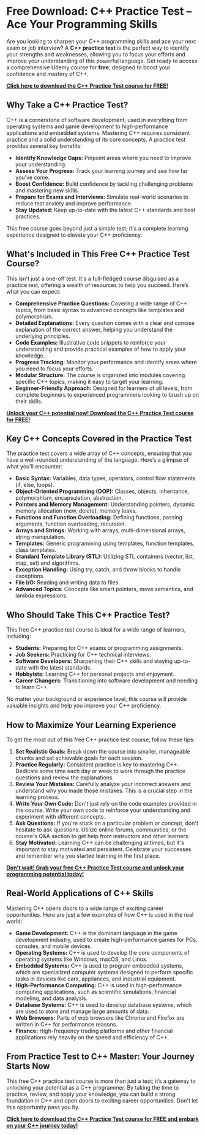 # Free Download: C++ Practice Test – Ace Your Programming Skills

Are you looking to sharpen your C++ programming skills and ace your next exam or job interview? A **C++ practice test** is the perfect way to identify your strengths and weaknesses, allowing you to focus your efforts and improve your understanding of this powerful language. Get ready to access a comprehensive Udemy course for **free**, designed to boost your confidence and mastery of C++.

[**Click here to download the C++ Practice Test course for FREE!**](https://udemywork.com/cpp-practice-test)

## Why Take a C++ Practice Test?

C++ is a cornerstone of software development, used in everything from operating systems and game development to high-performance applications and embedded systems. Mastering C++ requires consistent practice and a solid understanding of its core concepts. A practice test provides several key benefits:

*   **Identify Knowledge Gaps:** Pinpoint areas where you need to improve your understanding.
*   **Assess Your Progress:** Track your learning journey and see how far you've come.
*   **Boost Confidence:** Build confidence by tackling challenging problems and mastering new skills.
*   **Prepare for Exams and Interviews:** Simulate real-world scenarios to reduce test anxiety and improve performance.
*   **Stay Updated:** Keep up-to-date with the latest C++ standards and best practices.

This free course goes beyond just a simple test; it's a complete learning experience designed to elevate your C++ proficiency.

## What's Included in This Free C++ Practice Test Course?

This isn't just a one-off test. It's a full-fledged course disguised as a practice test, offering a wealth of resources to help you succeed. Here’s what you can expect:

*   **Comprehensive Practice Questions:** Covering a wide range of C++ topics, from basic syntax to advanced concepts like templates and polymorphism.
*   **Detailed Explanations:** Every question comes with a clear and concise explanation of the correct answer, helping you understand the underlying principles.
*   **Code Examples:** Illustrative code snippets to reinforce your understanding and provide practical examples of how to apply your knowledge.
*   **Progress Tracking:** Monitor your performance and identify areas where you need to focus your efforts.
*   **Modular Structure:** The course is organized into modules covering specific C++ topics, making it easy to target your learning.
*   **Beginner-Friendly Approach:** Designed for learners of all levels, from complete beginners to experienced programmers looking to brush up on their skills.

[**Unlock your C++ potential now! Download the C++ Practice Test course for FREE!**](https://udemywork.com/cpp-practice-test)

## Key C++ Concepts Covered in the Practice Test

The practice test covers a wide array of C++ concepts, ensuring that you have a well-rounded understanding of the language. Here’s a glimpse of what you’ll encounter:

*   **Basic Syntax:** Variables, data types, operators, control flow statements (if, else, loops).
*   **Object-Oriented Programming (OOP):** Classes, objects, inheritance, polymorphism, encapsulation, abstraction.
*   **Pointers and Memory Management:** Understanding pointers, dynamic memory allocation (new, delete), memory leaks.
*   **Functions and Function Overloading:** Defining functions, passing arguments, function overloading, recursion.
*   **Arrays and Strings:** Working with arrays, multi-dimensional arrays, string manipulation.
*   **Templates:** Generic programming using templates, function templates, class templates.
*   **Standard Template Library (STL):** Utilizing STL containers (vector, list, map, set) and algorithms.
*   **Exception Handling:** Using try, catch, and throw blocks to handle exceptions.
*   **File I/O:** Reading and writing data to files.
*   **Advanced Topics:** Concepts like smart pointers, move semantics, and lambda expressions.

## Who Should Take This C++ Practice Test?

This free C++ practice test course is ideal for a wide range of learners, including:

*   **Students:** Preparing for C++ exams or programming assignments.
*   **Job Seekers:** Practicing for C++ technical interviews.
*   **Software Developers:** Sharpening their C++ skills and staying up-to-date with the latest standards.
*   **Hobbyists:** Learning C++ for personal projects and enjoyment.
*   **Career Changers:** Transitioning into software development and needing to learn C++.

No matter your background or experience level, this course will provide valuable insights and help you improve your C++ proficiency.

## How to Maximize Your Learning Experience

To get the most out of this free C++ practice test course, follow these tips:

1.  **Set Realistic Goals:** Break down the course into smaller, manageable chunks and set achievable goals for each session.
2.  **Practice Regularly:** Consistent practice is key to mastering C++. Dedicate some time each day or week to work through the practice questions and review the explanations.
3.  **Review Your Mistakes:** Carefully analyze your incorrect answers and understand why you made those mistakes. This is a crucial step in the learning process.
4.  **Write Your Own Code:** Don't just rely on the code examples provided in the course. Write your own code to reinforce your understanding and experiment with different concepts.
5.  **Ask Questions:** If you're stuck on a particular problem or concept, don't hesitate to ask questions. Utilize online forums, communities, or the course's Q&A section to get help from instructors and other learners.
6.  **Stay Motivated:** Learning C++ can be challenging at times, but it's important to stay motivated and persistent. Celebrate your successes and remember why you started learning in the first place.

[**Don't wait! Grab your free C++ Practice Test course and unlock your programming potential today!**](https://udemywork.com/cpp-practice-test)

## Real-World Applications of C++ Skills

Mastering C++ opens doors to a wide range of exciting career opportunities. Here are just a few examples of how C++ is used in the real world:

*   **Game Development:** C++ is the dominant language in the game development industry, used to create high-performance games for PCs, consoles, and mobile devices.
*   **Operating Systems:** C++ is used to develop the core components of operating systems like Windows, macOS, and Linux.
*   **Embedded Systems:** C++ is used to program embedded systems, which are specialized computer systems designed to perform specific tasks in devices like cars, appliances, and industrial equipment.
*   **High-Performance Computing:** C++ is used in high-performance computing applications, such as scientific simulations, financial modeling, and data analysis.
*   **Database Systems:** C++ is used to develop database systems, which are used to store and manage large amounts of data.
*   **Web Browsers:** Parts of web browsers like Chrome and Firefox are written in C++ for performance reasons.
*   **Finance:** High-frequency trading platforms and other financial applications rely heavily on the speed and efficiency of C++.

## From Practice Test to C++ Master: Your Journey Starts Now

This free C++ practice test course is more than just a test; it’s a gateway to unlocking your potential as a C++ programmer. By taking the time to practice, review, and apply your knowledge, you can build a strong foundation in C++ and open doors to exciting career opportunities. Don't let this opportunity pass you by.

**[Click here to download the C++ Practice Test course for FREE and embark on your C++ journey today!](https://udemywork.com/cpp-practice-test)**
